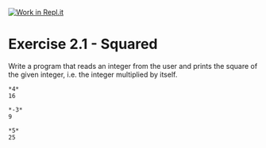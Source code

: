 [![Work in Repl.it](https://classroom.github.com/assets/work-in-replit-14baed9a392b3a25080506f3b7b6d57f295ec2978f6f33ec97e36a161684cbe9.svg)](https://classroom.github.com/online_ide?assignment_repo_id=5664631&assignment_repo_type=AssignmentRepo)

# Exercise 2.1 - Squared

Write a program that reads an integer from the user and prints the square of the given integer, i.e. the integer multiplied by itself.

```plaintext
*4*
16
```

```plaintext
*-3*
9
```

```plaintext
*5*
25
```
